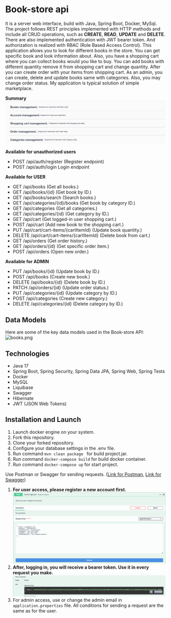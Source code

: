 # Book-store api

It is a server web interface, build with Java, Spring Boot, Docker, MySql.
The project follows REST principles implemented with HTTP methods and include all CRUD operations,
such as **CREATE**, **READ**, **UPDATE** and **DELETE**.
There are also implemented authentication with JWT bearer token.
And authorization is realized with RBAC (Role Based Access Control).
This application allows you to look for different books in the store. You can get specific book and look information
about.
Also, you have a shopping cart where you can collect books would you like to buy. You can add books with different
quantity
remove it from shopping cart and change quantity. After you can create order with your items from shopping cart.
As an admin, you can create, delete and update books same with categories. Also, you may change order status.
My application is typical solution of simple marketplace.

**Summary**
![img.png](img.png)

**Available for unauthorized users**

- POST /api/auth/register (Register endpoint)
- POST /api/auth/login Login endpoint

**Available for USER**

- GET /api/books (Get all books.)
- GET /api/books/{id} (Get book by ID.)
- GET /api/books/search (Search books.)
- GET /api/categories/{id}/books (Get book by category ID.)
- GET /api/categories (Get all categories.)
- GET /api/categories/{id} (Get category by ID.)
- GET /api/cart (Get logged-in user shopping cart.)
- POST /api/cart (Add new book to the shopping cart.)
- PUT /api/cart/cart-items/{cartItemId} (Update book quantity.)
- DELETE /api/cart/cart-items/{cartItemId} (Delete book from cart.)
- GET /api/orders (Get order history.)
- GET /api/orders/{id} (Get specific order item.)
- POST /api/orders (Open new order.)

**Available for ADMIN**

- PUT /api/books/{id} (Update book by ID.)
- POST /api/books (Create new book.)
- DELETE /api/books/{id} (Delete book by ID.)
- PATCH /api/orders/{id} (Update order status.)
- PUT /api/categories/{id} (Update category by ID.)
- POST /api/categories (Create new category.)
- DELETE /api/categories/{id} (Delete category by ID.)

## Data Models

Here are some of the key data models used in the Book-store API:
![books.png](..%2F..%2FDesktop%2Fbooks.png)

## Technologies

* Java 17
* Spring Boot, Spring Security, Spring Data JPA, Spring Web, Spring Tests
* Docker
* MySQL
* Liquibase
* Swagger
* Hibernate
* JWT (JSON Web Tokens)

## Installation and Launch

1. Launch docker engine on your system.
2. Fork this repository.
3. Clone your forked repository.
4. Configure your database settings in the .env file.
5. Run command `mvn clean package ` for build project.jar.
6. Run command `docker-compose build` for build docker container.
7. Run command `docker-compose up` for start project.

Use Postman or Swagger for sending
requests. ([Link for Postman](http://localhost:8088/api/auth/register), [Link for Swagger](http://localhost:8088/api/swagger-ui/index.html))

1. **For user access, please register a new account first.**
   ![img_3.png](img_3.png)
2. **After, logging in, you will receive a bearer token. Use it in every request you make.**
   ![img_5.png](img_5.png)
3. 
   For admin access, use or change the admin email in `application.properties` file. All conditions for sending a
   request are the same as for the user.



